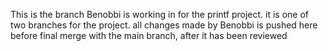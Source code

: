 This is the branch Benobbi is working in for the printf project. 
it is one of two branches for the project.
all changes made by Benobbi is pushed here before final merge with the main branch, after it has been reviewed
